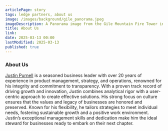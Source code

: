 ```yaml
---
articlePage: story
tags: ledge partners, about us
image: /images/background/gile_panorama.jpeg
imageDescription: A Panorama image from the Gile Mountain Fire Tower in Norwich, VT 
title: About Us
link:
date: 2025-03-13 00:00
lastModified: 2025-03-13
published: true
---
```

### About Us

[Justin Purnell](https://www.justinpurnell.com) is a seasoned business leader with over 20 years of experience in product management, strategy, and operations, renowned for his integrity and commitment to transparency. With a proven track record of driving growth and innovation, Justin combines analytical rigor with a user-centric approach to create effective solutions. His strong focus on culture ensures that the values and legacy of businesses are honored and preserved. Known for his flexibility, he tailors strategies to meet individual needs, fostering sustainable growth and a positive work environment. Justin’s exceptional management skills and dedication make him the ideal steward for businesses ready to embark on their next chapter.

